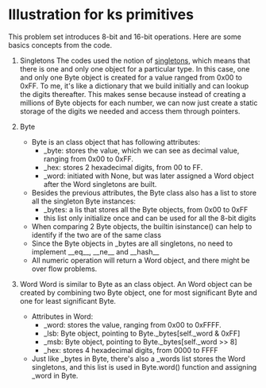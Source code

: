 # Illustration for ks primitives

This problem set introduces 8-bit and 16-bit operations. Here are some basics
concepts from the code.

1. Singletons
The codes used the notion of [singletons](https://en.wikipedia.org/wiki/Singleton_pattern),
which means that there is one and only one object for a particular type. In this case, one and 
only one Byte object is created for a value ranged from 0x00 to 0xFF.
To me, it's like a dictionary that we build initially and can lookup the digits thereafter.
This makes sense because instead of creating a millions of Byte objects for each number, we can 
now just create a static storage of the digits we needed and access them through pointers.

1. Byte
    * Byte is an class object that has following attributes:
        * _byte: stores the value, which we can see as decimal value, ranging from 0x00 to 0xFF.
        * _hex: stores 2 hexadecimal digits, from 00 to FF.
        * _word: initiated with None, but was later assigned a Word object after the 
Word singletons are built.    
    * Besides the previous attributes, the Byte class also has a list to store
all the singleton Byte instances:
        * _bytes: a lis that stores all the Byte objects, from 0x00 to 0xFF
        * this list only initialize once and can be used for all the 8-bit digits
    * When comparing 2 Byte objects, the builtin isinstance() can help to identify if the two
are of the same class
    * Since the Byte objects in \_bytes are all singletons, no need to implement 
\_\_eq\_\_, \_\_ne\_\_ and \_\_hash\_\_
    * All numeric operation will return a Word object, and there might be over flow problems.

1. Word
Word is similar to Byte as an class object. An Word object can be created by combining two 
Byte object, one for most significant Byte and one for least significant Byte. 
    * Attributes in Word:
        * _word: stores the value, ranging from 0x00 to 0xFFFF.
        * _lsb: Byte object, pointing to Byte._bytes[self._word & 0xFF]
        * _msb: Byte object, pointing to Byte._bytes[self._word >> 8]
        * _hex: stores 4 hexadecimal digits, from 0000 to FFFF
    * Just like \_bytes in Byte, there's also a \_words list stores the Word singletons, and 
this list is used in Byte.word() function and assigning \_word in Byte.
